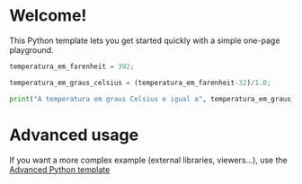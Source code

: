 # Welcome!

This Python template lets you get started quickly with a simple one-page playground.

```python runnable
temperatura_em_farenheit = 392;

temperatura_em_graus_celsius = (temperatura_em_farenheit-32)/1.8;

print("A temperatura em graus Celsius e igual a", temperatura_em_graus_celsius);
```

# Advanced usage

If you want a more complex example (external libraries, viewers...), use the [Advanced Python template](https://tech.io/select-repo/429)
